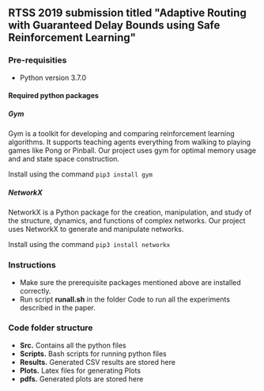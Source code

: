 ## RTSS 2019 submission titled "Adaptive Routing with Guaranteed Delay Bounds using Safe Reinforcement Learning"


### Pre-requisities
- Python version 3.7.0

#### Required python packages
##### Gym
Gym is a toolkit for developing and comparing reinforcement learning algorithms. It supports teaching agents everything from walking to playing games like Pong or Pinball. Our project uses gym for optimal memory usage and and state space construction.

Install using the command
`pip3 install gym`

##### NetworkX
NetworkX is a Python package for the creation, manipulation, and study of the structure, dynamics, and functions of complex networks. Our project uses NetworkX to generate and manipulate networks.

Install using the command
`pip3 install networkx`

### Instructions
- Make sure the prerequisite packages mentioned above are installed correctly.
- Run script **runall.sh** in the folder Code to run all the experiments described in the paper.

### Code folder structure
- **Src.** Contains all the python files
- **Scripts.** Bash scripts for running python files
- **Results.** Generated CSV results are stored here
- **Plots.** Latex files for generating Plots
- **pdfs.** Generated plots are stored here